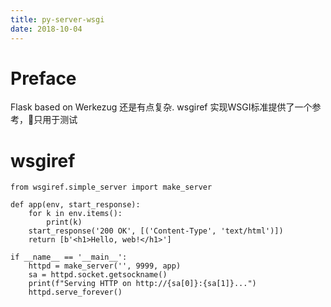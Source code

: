 ```yaml
---
title: py-server-wsgi
date: 2018-10-04
---
```

# Preface
Flask based on Werkezug 还是有点复杂. 
wsgiref 实现WSGI标准提供了一个参考，只用于测试

# wsgiref

    from wsgiref.simple_server import make_server
                
    def app(env, start_response):
        for k in env.items():
            print(k)
        start_response('200 OK', [('Content-Type', 'text/html')])
        return [b'<h1>Hello, web!</h1>']

    if __name__ == '__main__':
        httpd = make_server('', 9999, app)
        sa = httpd.socket.getsockname()
        print(f"Serving HTTP on http://{sa[0]}:{sa[1]}...")
        httpd.serve_forever()